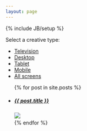```yaml
---
layout: page
---
```

{% include JB/setup %}

<!-- Start Section Portfolio Filter -->
<section id="portfolio-filter" class="container">
    <div class="row">
        <div class="span12">
            <div class="dropdown">
                <div class="dropmenu">
                    <p class="selected">Select a creative type:</p>
                </div>
                <div class="dropmenu-active">
                    <ul class="option-set" data-option-key="filter">
                        <li><a href="#filter" data-option-value=".television">Television</a></li>
                        <li><a href="#filter" data-option-value=".desktop">Desktop</a></li>
                        <li><a href="#filter" data-option-value=".tablet">Tablet</a></li>
                        <li><a href="#filter" data-option-value=".mobile">Mobile</a></li>
                        <li><a href="#filter" data-option-value=".all">All screens</a></li>
                    </ul>
                </div>
            </div>
        </div>
    </div>
</section>
<!-- End Section Portfolio Filter -->

<!-- Start Section Portfolio Projects -->
<section id="portfolio" class="container">
    <div class="row">
        <div id="portfolio-projects">
          <ul id="projects">
            {% for post in site.posts %}
              <li class="item-project span4 {{ post.classes }}">
                <a href="{{ BASE_PATH }}{{ post.url }}">
                  <h5>
                    {{ post.title }}
                    <span class="arrow-port"></span>
                  </h5>      
<!-- 
                </a>
                <a class="hover-wrap fancybox" href="{{ post.largeImg }}" data-fancybox-group="gallery" title="{{ page.tagline}}">
 --> 
                  <img src="{{ post.smallImg }}" />
                  <div class="overlay"></div>
                </a>
              </li>
            {% endfor %}
          </ul>
        </div>
    </div>
</section>


